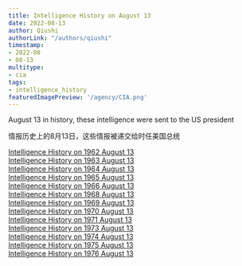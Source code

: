```yaml
---
title: Intelligence History on August 13
date: 2022-08-13
author: Qiushi 
authorLink: "/authors/qiushi"
timestamp: 
- 2022-08
- 08-13
multitype: 
- cia
tags: 
- intelligence_history
featuredImagePreview: '/agency/CIA.png'
---
```



August 13 in history, these intelligence were sent to the US president

情报历史上的8月13日，这些情报被递交给时任美国总统

<!--more-->







[Intelligence History on 1962 August 13](/dailybrief/1962-08-13)   
[Intelligence History on 1963 August 13](/dailybrief/1963-08-13)   
[Intelligence History on 1964 August 13](/dailybrief/1964-08-13)   
[Intelligence History on 1965 August 13](/dailybrief/1965-08-13)   
[Intelligence History on 1966 August 13](/dailybrief/1966-08-13)   
[Intelligence History on 1968 August 13](/dailybrief/1968-08-13)   
[Intelligence History on 1969 August 13](/dailybrief/1969-08-13)   
[Intelligence History on 1970 August 13](/dailybrief/1970-08-13)   
[Intelligence History on 1971 August 13](/dailybrief/1971-08-13)   
[Intelligence History on 1973 August 13](/dailybrief/1973-08-13)   
[Intelligence History on 1974 August 13](/dailybrief/1974-08-13)   
[Intelligence History on 1975 August 13](/dailybrief/1975-08-13)   
[Intelligence History on 1976 August 13](/dailybrief/1976-08-13)   
